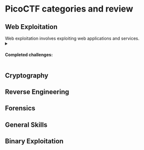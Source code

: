 <h1> PicoCTF categories and review </h1>

<h2> Web Exploitation </h2>
Web exploitation involves exploiting web applications and services.
<details> 
<summary> 
<h4>Completed challenges: </h4>
</summary>
  
<h4> SSTI </h4>
</details>

<h2> Cryptography </h2>

<h2> Reverse Engineering </h2>

<h2> Forensics </h2>

<h2> General Skills </h2>

<h2> Binary Exploitation </h2>
